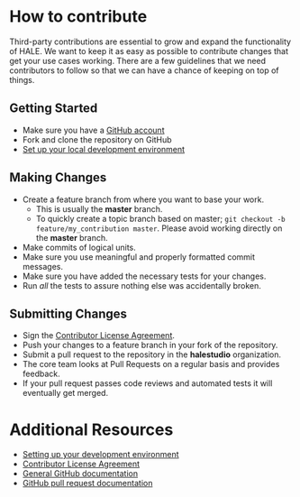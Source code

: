 # How to contribute

Third-party contributions are essential to grow and expand the functionality of HALE.
We want to keep it as easy as possible to contribute changes that get your use cases working.
There are a few guidelines that we need contributors to follow so that we can have a chance of keeping on top of things.

## Getting Started

* Make sure you have a [GitHub account](https://github.com/signup/free)
* Fork and clone the repository on GitHub
* [Set up your local development environment](https://github.com/halestudio/hale/wiki/Set-up-your-development-environment)

## Making Changes

* Create a feature branch from where you want to base your work.
  * This is usually the **master** branch.
  * To quickly create a topic branch based on master; `git checkout -b
    feature/my_contribution master`. Please avoid working directly on the
    **master** branch.
* Make commits of logical units.
* Make sure you use meaningful and properly formatted commit messages.
* Make sure you have added the necessary tests for your changes.
* Run _all_ the tests to assure nothing else was accidentally broken.

## Submitting Changes

* Sign the [Contributor License Agreement](https://wetransform.box.com/v/hale-cla).
* Push your changes to a feature branch in your fork of the repository.
* Submit a pull request to the repository in the **halestudio** organization.
* The core team looks at Pull Requests on a regular basis and provides feedback.
* If your pull request passes code reviews and automated tests it will eventually get merged.

# Additional Resources

* [Setting up your development environment](https://github.com/halestudio/hale/wiki/Set-up-your-development-environment)
* [Contributor License Agreement](https://wetransform.box.com/v/hale-cla)
* [General GitHub documentation](https://help.github.com/)
* [GitHub pull request documentation](https://help.github.com/send-pull-requests/)
